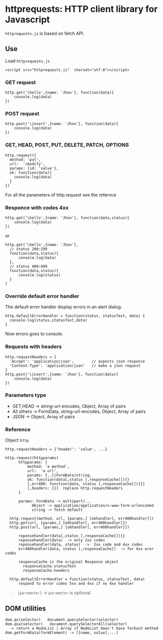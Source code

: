 
# httprequests: HTTP client library for Javascript
`httprequests.js` is based on fetch API.

## Use

Load `httprequests.js`

`<script src="httprequests.js"  charset="utf-8"></script>`

### GET request
```
http.get('\hello',{name: 'Jhon'}, function(data){
    console.log(data)
})
```
### POST request
```
http.post('\insert',{name: 'Jhon'}, function(data){
    console.log(data)
})
```
### GET, HEAD, POST, PUT, DELETE, PATCH, OPTIONS
```
http.request({
  method: 'put',
  url:  '/modify',
  params: {id: 'value'},
  ok: function(data){
    console.log(data)
  }
})
```
For all the parameters of http.request see the refernce
### Responce with codes 4xx
```
http.get('\hello',{name: 'Jhon'}, function(data,status){
    console.log(data)
})
```
or
```
http.get('\hello',{name: 'Jhon'},
  // status 200:299
  function(data,status){
      console.log(data)
  },
  // status 400:499
  function(data,status){
      console.log(status)
  }
)
```
### Override default error handler
The default error handler display errors in an alert dialog.
```
http.defaultErrorHandler = function(status, statusText, data) {
  console.log(status,statusText,data)
}
```
Now errors goes to console.
### Requests with headers
```
http.requestHeaders = {
  'Accept': 'application/json',        // expects json responce
  'Content-Type': 'application/json'   // make a json request
}
http.post('\insert',{name: 'Jhon'}, function(data){
    console.log(data)
})
```
 
### Parameters type
* GET,HEAD -> string-url-encodes, Object, Array of pairs
* All others -> FormData, string-url-encodes, Object, Array of pairs
* JSON -> Object, Array of pairs

### Reference
Object `http`

    http.requestHeaders = {'header': 'value', ...}

    http.request(httpparams)
          httpparams: {
              method: 'a method',
              url:  'a url',
              params: {..}|FormData|string,
              ok: function(data[,status [,responseCache]]){}
              [,err400: function(data, status [,responseCache]]){}]
              [,headers: {}]  replace http.requestHeaders
          }

          params: FormData -> multipart/...
                Object -> application/application/x-www-form-urlencoded
                string -> fetch default

      http.request(method, url, [params,] [okhandler[, err400handler]])
      http.get(url, [params,] [okhandler[, err400handler]])
      http.post(url, [params,] [okhandler[, err400handler]])

          reponsehandler(data[,status [,responseCache]]){}
          reponsehandler(data)  -> only 2xx codes
          reponsehandler(data, status)  ->  2xx code and 4xx codes
          err400handler(data, status [,responseCache])  -> for 4xx eror codes

          responceCache is the original Responce object
            responseCache.statusText
            responseCache.headers

      http.defaultErrorHandler = function(status, statusText, data)
          respond to error codes 5xx and 4xx if no 4xx handler
> `[parameter]` -> `parameter` is optional

## DOM utilities
```
dom.qs(selector)   document.querySelector(selector)
dom.qsa(selector)   document.querySelectorAll(selector)
  -> return a NodeList | Array if NodeList does't have forEach method
dom.getFormData(formElement) -> [[name, value],...]
```
